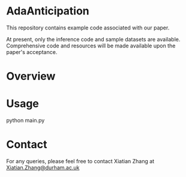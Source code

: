 # AdaAnticipation

This repository contains example code associated with our paper. 

At present, only the inference code and sample datasets are available. Comprehensive code and resources will be made available upon the paper's acceptance.

# Overview

# Usage
python main.py

# Contact
For any queries, please feel free to contact Xiatian Zhang at Xiatian.Zhang@durham.ac.uk
